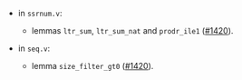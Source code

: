 - in `ssrnum.v`:
  + lemmas `ltr_sum`, `ltr_sum_nat` and `prodr_ile1`
    ([#1420](https://github.com/math-comp/math-comp/pull/1420)).

- in `seq.v`:
  + lemma `size_filter_gt0`
    ([#1420](https://github.com/math-comp/math-comp/pull/1420)).
